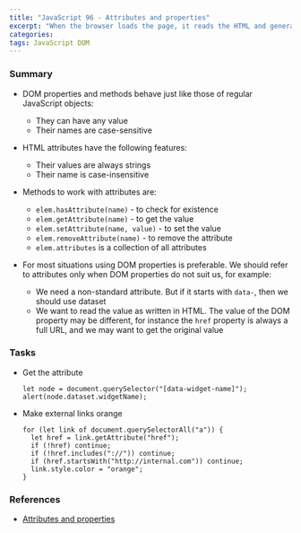 ```yaml
---
title: "JavaScript 96 - Attributes and properties"
excerpt: "When the browser loads the page, it reads the HTML and generates DOM objects from it. For element nodes, most standard HTML attributes automatically become properties of DOM objects. But the attribute-property mapping is not one to one and we are gonna discuss it here."
categories:
tags: JavaScript DOM
---
```


### Summary

- DOM properties and methods behave just like those of regular JavaScript objects:

  - They can have any value
  - Their names are case-sensitive

- HTML attributes have the following features:

  - Their values are always strings
  - Their name is case-insensitive

- Methods to work with attributes are:

  - `elem.hasAttribute(name)` - to check for existence
  - `elem.getAttribute(name)` - to get the value
  - `elem.setAttribute(name, value)` - to set the value
  - `elem.removeAttribute(name)` - to remove the attribute
  - `elem.attributes` is a collection of all attributes

- For most situations using DOM properties is preferable. We should refer to attributes only when DOM properties do not suit us, for example:

  - We need a non-standard attribute. But if it starts with `data-`, then we should use dataset
  - We want to read the value as written in HTML. The value of the DOM property may be different, for instance the `href` property is always a full URL, and we may want to get the original value

### Tasks

- Get the attribute

  ```
  let node = document.querySelector("[data-widget-name]");
  alert(node.dataset.widgetName);
  ```

- Make external links orange

  ```
  for (let link of document.querySelectorAll("a")) {
    let href = link.getAttribute("href");
    if (!href) continue;
    if (!href.includes("://")) continue;
    if (href.startsWith("http://internal.com")) continue;
    link.style.color = "orange";
  }
  ```

### References

- [Attributes and properties](https://javascript.info/dom-attributes-and-properties)

